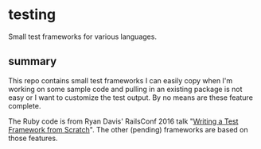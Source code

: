 # testing
Small test frameworks for various languages.

## summary
This repo contains small test frameworks I can easily copy when I'm working on some sample code and pulling in an existing package is not easy or I want to customize the test output. By no means are these feature complete.

The Ruby code is from Ryan Davis' RailsConf 2016 talk "[Writing a Test Framework from Scratch](https://www.youtube.com/watch?v=VPr5pmlAq20)". The other (pending) frameworks are based on those features.
